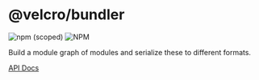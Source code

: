 # @velcro/bundler

![npm (scoped)](https://img.shields.io/npm/v/@velcro/bundler?style=flat-square)
![NPM](https://img.shields.io/npm/l/@velcro/bundler?style=flat-square)

Build a module graph of modules and serialize these to different formats.

[API Docs](https://github.com/ggoodman/velcro/tree/v0.29.9/docs/bundler.md)
